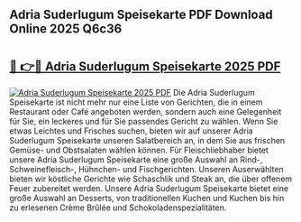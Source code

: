 ## Adria Suderlugum Speisekarte PDF Download Online 2025 Q6c36

# <h2><a href="http://gc6xy1.nevu.top/?p=Adria+Suderlugum+Speisekarte">🔗 👉🔴 Adria Suderlugum Speisekarte 2025 PDF</a></h2>

[![Adria Suderlugum Speisekarte 2025 PDF](https://i.imgur.com/dBaPXMq.png)](http://gc6xy1.nevu.top/?p=Adria+Suderlugum+Speisekarte)
Die Adria Suderlugum Speisekarte ist nicht mehr nur eine Liste von Gerichten, die in einem Restaurant oder Café angeboten werden, sondern auch eine Gelegenheit für Sie, ein leckeres und für Sie passendes Gericht zu wählen. Wenn Sie etwas Leichtes und Frisches suchen, bieten wir auf unserer Adria Suderlugum Speisekarte unseren Salatbereich an, in dem Sie aus frischen Gemüse- und Obstsalaten wählen können. Für Fleischliebhaber bietet unsere Adria Suderlugum Speisekarte eine große Auswahl an Rind-, Schweinefleisch-, Hühnchen- und Fischgerichten. Unseren Auserwählten bieten wir köstliche Gerichte wie Schaschlik und Steak an, die über offenem Feuer zubereitet werden. Unsere Adria Suderlugum Speisekarte bietet eine große Auswahl an Desserts, von traditionellen Kuchen und Kuchen bis hin zu erlesenen Crème Brûlée und Schokoladenspezialitäten.
